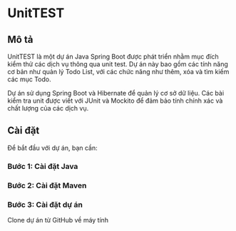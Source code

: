 # UnitTEST

## Mô tả

UnitTEST là một dự án Java Spring Boot được phát triển nhằm mục đích kiểm thử các dịch vụ thông qua unit test. Dự án này bao gồm các tính năng cơ bản như quản lý Todo List, với các chức năng như thêm, xóa và tìm kiếm các mục Todo.

Dự án sử dụng Spring Boot và Hibernate để quản lý cơ sở dữ liệu. Các bài kiểm tra unit được viết với JUnit và Mockito để đảm bảo tính chính xác và chất lượng của các dịch vụ.

## Cài đặt

Để bắt đầu với dự án, bạn cần:

### Bước 1: Cài đặt Java


### Bước 2: Cài đặt Maven


### Bước 3: Cài đặt dự án

Clone dự án từ GitHub về máy tính

```bash

